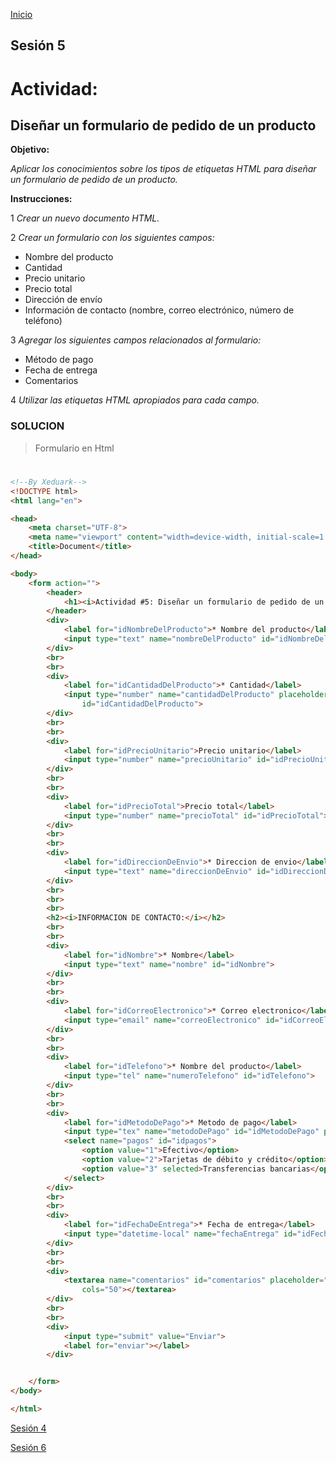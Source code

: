 <!-- No borrar o modificar -->
[Inicio](./index.md)

## Sesión 5 


# Actividad: 
## Diseñar un formulario de pedido de un producto

**Objetivo:**

_Aplicar los conocimientos sobre los tipos de etiquetas HTML para diseñar un formulario de pedido de un producto._

**Instrucciones:**

1 _Crear un nuevo documento HTML._

2 _Crear un formulario con los siguientes campos:_
* Nombre del producto
* Cantidad
* Precio unitario
* Precio total
* Dirección de envío
* Información de contacto (nombre, correo electrónico, número de teléfono)

3 _Agregar los siguientes campos relacionados al formulario:_
* Método de pago
* Fecha de entrega
* Comentarios

4 _Utilizar las etiquetas HTML apropiados para cada campo._

### SOLUCION
>Formulario en Html
#

```html
<!--By Xeduark-->
<!DOCTYPE html>
<html lang="en">

<head>
    <meta charset="UTF-8">
    <meta name="viewport" content="width=device-width, initial-scale=1.0">
    <title>Document</title>
</head>

<body>
    <form action="">
        <header>
            <h1><i>Actividad #5: Diseñar un formulario de pedido de un producto</i></h1>
        </header>
        <div>
            <label for="idNombreDelProducto">* Nombre del producto</label>
            <input type="text" name="nombreDelProducto" id="idNombreDelProducto">
        </div>
        <br>
        <br>
        <div>
            <label for="idCantidadDelProducto">* Cantidad</label>
            <input type="number" name="cantidadDelProducto" placeholder="Seleccione una cantidad"
                id="idCantidadDelProducto">
        </div>
        <br>
        <br>
        <div>
            <label for="idPrecioUnitario">Precio unitario</label>
            <input type="number" name="precioUnitario" id="idPrecioUnitario">
        </div>
        <br>
        <br>
        <div>
            <label for="idPrecioTotal">Precio total</label>
            <input type="number" name="precioTotal" id="idPrecioTotal">
        </div>
        <br>
        <br>
        <div>
            <label for="idDireccionDeEnvio">* Direccion de envio</label>
            <input type="text" name="direccionDeEnvio" id="idDireccionDeEnvio">
        </div>
        <br>
        <br>
        <br>
        <h2><i>INFORMACION DE CONTACTO:</i></h2>
        <br>
        <br>
        <div>
            <label for="idNombre">* Nombre</label>
            <input type="text" name="nombre" id="idNombre">
        </div>
        <br>
        <br>
        <div>
            <label for="idCorreoElectronico">* Correo electronico</label>
            <input type="email" name="correoElectronico" id="idCorreoElectronico" autocomplete="address-level1">
        </div>
        <br>
        <br>
        <div>
            <label for="idTelefono">* Nombre del producto</label>
            <input type="tel" name="numeroTelefono" id="idTelefono">
        </div>
        <br>
        <br>
        <div>
            <label for="idMetodoDePago">* Metodo de pago</label>
            <input type="tex" name="metodoDePago" id="idMetodoDePago" placeholder="Otros">
            <select name="pagos" id="idpagos">
                <option value="1">Efectivo</option>
                <option value="2">Tarjetas de débito y crédito</option>
                <option value="3" selected>Transferencias bancarias</option>
            </select>
        </div>
        <br>
        <br>
        <div>
            <label for="idFechaDeEntrega">* Fecha de entrega</label>
            <input type="datetime-local" name="fechaEntrega" id="idFechaDeEntrega">
        </div>
        <br>
        <br>
        <div>
            <textarea name="comentarios" id="comentarios" placeholder="Ingrese sus sujerencias aquí" rows="10"
                cols="50"></textarea>
        </div>
        <br>
        <br>
        <div>
            <input type="submit" value="Enviar">
            <label for="enviar"></label>
        </div>


    </form>
</body>

</html>
```

[Sesión 4](https://xeduark.github.io/Evidencias_introduccion_a_la_programacion/sesion4.html)


[Sesión 6](https://xeduark.github.io/Evidencias_introduccion_a_la_programacion/sesion6.html)






